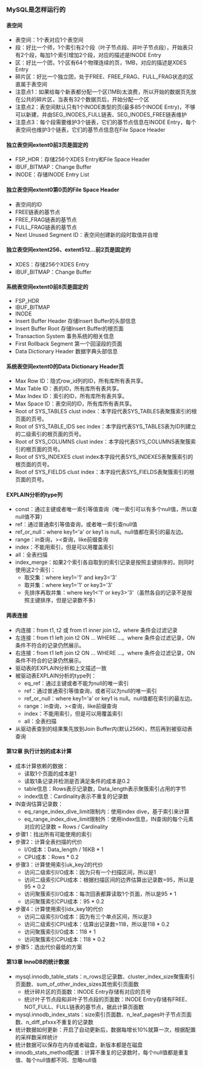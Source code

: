 ### MySQL是怎样运行的

#### 表空间
* 表空间：1个表对应1个表空间
* 段：好比一个师，1个索引有2个段（叶子节点段、非叶子节点段），开始表只有2个段，每加1个索引增加2个段，对应的描述是INODE Entry
* 区：好比一个团，1个区有64个物理连续的页，1MB，对应的描述是XDES Entry
* 碎片区：好比一个独立团，处于FREE、FREE_FRAG、FULL_FRAG状态的区直属于表空间
* 注意点1：如果给每个新表都分配一个区(1MB)太浪费，所以开始的数据页先放在公共的碎片区，当表有32个数据页后，开始分配一个区
* 注意点2：表空间默认只有1个INODE类型的页(最多85个INODE Entry)，不够可以新建，并由SEG_INODES_FULL链表、SEG_INODES_FREE链表维护
* 注意点3：每个段需要维护3个链表，它们的基节点信息在INODE Entry，每个表空间也维护3个链表，它们的基节点信息在File Space Header

#### 独立表空间extent0前3页是固定的
* FSP_HDR：存储256个XDES Entry和File Space Header
* IBUF_BITMAP：Change Buffer
* INODE：存储INODE Entry List

#### 独立表空间extent0第0页的File Space Header
* 表空间的ID
* FREE链表的基节点
* FREE_FRAG链表的基节点
* FULL_FRAG链表的基节点
* Next Unused Segment ID：表空间创建新的段时取值并自增

#### 独立表空间extent256、extent512...前2页是固定的
* XDES：存储256个XDES Entry
* IBUF_BITMAP：Change Buffer

#### 系统表空间extent0前8页是固定的
* FSP_HDR
* IBUF_BITMAP
* INODE
* Insert Buffer Header	存储Insert Buffer的头部信息
* Insert Buffer Root	存储Insert Buffer的根页面
* Transaction System	事务系统的相关信息
* First Rollback Segment	第一个回滚段的页面
* Data Dictionary Header	数据字典头部信息

#### 系统表空间extent0的Data Dictionary Header页
* Max Row ID：隐式row_id列的ID，所有库所有表共享。
* Max Table ID：表的ID，所有库所有表共享。
* Max Index ID：索引的ID，所有库所有表共享。
* Max Space ID：表空间的ID，所有库所有表共享。
* Root of SYS_TABLES clust index：本字段代表SYS_TABLES表聚簇索引的根页面的页号。
* Root of SYS_TABLE_IDS sec index：本字段代表SYS_TABLES表为ID列建立的二级索引的根页面的页号。
* Root of SYS_COLUMNS clust index：本字段代表SYS_COLUMNS表聚簇索引的根页面的页号。
* Root of SYS_INDEXES clust index本字段代表SYS_INDEXES表聚簇索引的根页面的页号。
* Root of SYS_FIELDS clust index：本字段代表SYS_FIELDS表聚簇索引的根页面的页号。

#### EXPLAIN分析的type列
* const：通过主键或者唯一索引等值查询（唯一索引可以有多个null值，所以查null值不算）
* ref：通过普通索引等值查询，或者唯一索引查null值
* ref_or_null：where key1='a' or key1 is null。null值都在索引的最左边。
* range：in查询，><查询，like前缀查询
* index：不能用索引，但是可以用覆盖索引
* all：全表扫描
* index_merge：如果2个索引各自取到的索引记录是按照主键排序的，则同时使用这2个索引：
  * 取交集：where key1='1' and key3='3'
  * 取并集：where key1='1' or key3='3'
  * 先排序再取并集：where key1<'1' or key3>'3'（虽然各自的记录不是按照主键排序，但是记录数不多）

#### 两表连接
* 内连接：from t1, t2 或 from t1 inner join t2。where 条件会过滤记录
* 左连接：from t1 left join t2 ON ... WHERE ...。where 条件会过滤记录，ON 条件不符合的记录仍然展示。
* 右连接：from t1 left join t2 ON ... WHERE ...。where 条件会过滤记录，ON 条件不符合的记录仍然展示。
* 驱动表的EXPLAIN分析和上文描述一致
* 被驱动表EXPLAIN分析的type列：
  * eq_ref：通过主键或者不能为null的唯一索引
  * ref：通过普通索引等值查询，或者可以为null的唯一索引
  * ref_or_null：where key1='a' or key1 is null。null值都在索引的最左边。
  * range：in查询，><查询，like前缀查询
  * index：不能用索引，但是可以用覆盖索引
  * all：全表扫描
* 从驱动表查到的结果集先放到Join Buffer内(默认256K)，然后再到被驱动表查询

#### 第12章 执行计划的成本计算
* 成本计算依赖的数据：
  * 读取1个页面的成本是1
  * 读取1条记录并检测是否满足条件的成本是0.2
  * table信息：Rows表示记录数，Data_length表示聚簇索引占用的字节
  * index信息：Cardinality表示不重复的记录数
* IN查询估算记录数：
  * eq_range_index_dive_limit限制内：使用index dive，基于索引来计算
  * eq_range_index_dive_limit限制外：使用index信息，IN查询的每个元素对应的记录数 = Rows / Cardinality
* 步骤1：找出所有可能使用的索引
* 步骤2：计算全表扫描的代价
  * I/O成本：Data_length / 16KB * 1
  * CPU成本：Rows * 0.2
* 步骤3：计算使用索引uk_key2的代价
  * 访问二级索引I/O成本：因为只有一个扫描区间，所以是1
  * 访问二级索引CPU成本：根据扫描区间的边界估算出记录数=95，所以是95 * 0.2
  * 访问聚簇索引I/O成本：每次回表都算读取1个页面，所以是95 * 1
  * 访问聚簇索引CPU成本：95 * 0.2
* 步骤4：计算使用索引idx_key1的代价
  * 访问二级索引I/O成本：因为有三个单点区间，所以是3
  * 访问二级索引CPU成本：估算出记录数=118，所以是118 * 0.2
  * 访问聚簇索引I/O成本：118 * 1
  * 访问聚簇索引CPU成本：118 * 0.2
* 步骤5：选出代价最低的方案

#### 第13章 InnoDB的统计数据
* mysql.innodb_table_stats：n_rows总记录数、cluster_index_size聚簇索引页面数、sum_of_other_index_sizes其他索引页面数
  * 统计碎片区的页面数：INODE Entry存储有对应的页号
  * 统计叶子节点段和非叶子节点段的页面数：INODE Entry存储有FREE、NOT_FULL、FULL链表的基节点，据此计算页面数
* mysql.innodb_index_stats：size索引页面数、n_leaf_pages叶子节点页面数、n_diff_pfxxx不重复的记录数
* 统计数据如何更新：开启了自动更新后，数据每增长10%就算一次，根据配置的采样数采样统计
* 统计数据可以保存在内存或者磁盘，新版本都是在磁盘
* innodb_stats_method配置：计算不重复的记录数时，每个null值都是重复值、每个null值都不同、忽略null值
























